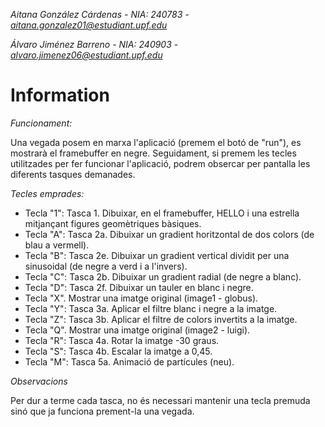 *Aitana González Cárdenas - NIA: 240783 - aitana.gonzalez01@estudiant.upf.edu* 

*Álvaro Jiménez Barreno - NIA: 240903 - alvaro.jimenez06@estudiant.upf.edu*

# Information

*Funcionament:*

Una vegada posem en marxa l'aplicació (premem el botó de "run"), es mostrarà el framebuffer en negre. 
Seguidament, si premem les tecles utilitzades per fer funcionar l'aplicació, podrem obsercar per pantalla les diferents tasques demanades.

*Tecles emprades:*

- Tecla "1": Tasca 1. Dibuixar, en el framebuffer, HELLO i una estrella mitjançant figures geomètriques bàsiques.
- Tecla "A": Tasca 2a. Dibuixar un gradient horitzontal de dos colors (de blau a vermell).
- Tecla "B": Tasca 2e. Dibuixar un gradient vertical dividit per una sinusoidal (de negre a verd i a l'invers).
- Tecla "C": Tasca 2b. Dibuixar un gradient radial (de negre a blanc).
- Tecla "D": Tasca 2f. Dibuixar un tauler en blanc i negre.
- Tecla "X". Mostrar una imatge original (image1 - globus).
- Tecla "Y": Tasca 3a. Aplicar el filtre blanc i negre a la imatge.
- Tecla "Z": Tasca 3b. Aplicar el filtre de colors invertits a la imatge.
- Tecla "Q". Mostrar una imatge original (image2 - luigi).
- Tecla "R": Tasca 4a. Rotar la imatge -30 graus.
- Tecla "S": Tasca 4b. Escalar la imatge a 0,45.
- Tecla "M": Tasca 5a. Animació de partícules (neu).

*Observacions*

Per dur a terme cada tasca, no és necessari mantenir una tecla premuda sinó que ja funciona prement-la una vegada.


